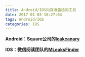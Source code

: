 ```yaml
---
title: Android/IOS内存泄露检测工具
date: 2017-01-03 10:27:04
tags: Android/IOS
categories: IOS
---
```

**Android：Square公司的[leakcanary](https://github.com/square/leakcanary)**

**IOS：微信阅读团队的[MLeaksFinder](https://github.com/Zepo/MLeaksFinder)**